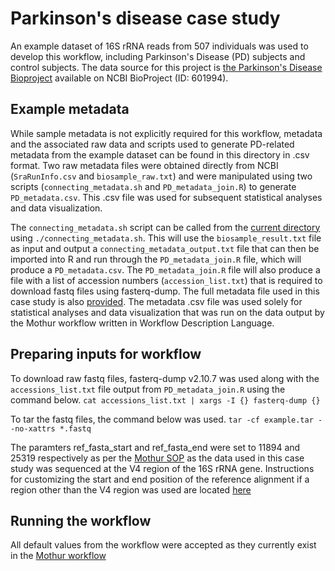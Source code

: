 #  Parkinson's disease case study

An example dataset of 16S rRNA reads from 507 individuals was used to develop this workflow, including Parkinson's Disease (PD) subjects and control subjects. The data source for this project is [the Parkinson's Disease Bioproject](https://www.ncbi.nlm.nih.gov/bioproject/?term=601994) available on NCBI BioProject (ID: 601994).

## Example metadata

While sample metadata is not explicitly required for this workflow, metadata and the associated raw data and scripts used to generate PD-related metadata from the example dataset can be found in this directory in .csv format. Two raw metadata files were obtained directly from NCBI (`SraRunInfo.csv` and `biosample_raw.txt`) and were manipulated using two scripts (`connecting_metadata.sh` and `PD_metadata_join.R`) to generate `PD_metadata.csv`. This .csv file was used for subsequent statistical analyses and data visualization.

The `connecting_metadata.sh` script can be called from the [current directory](wdl-mothur/examples/parkinsons-disease) using `./connecting_metadata.sh`. This will use the `biosample_result.txt` file as input and output a `connecting_metadata_output.txt` file that can then be imported into R and run through the `PD_metadata_join.R` file, which will produce a `PD_metadata.csv`. The `PD_metadata_join.R` file will also produce a file with a list of accession numbers (`accession_list.txt`) that is required to download fastq files using fasterq-dump. The full metadata file used in this case study is also [provided](wdl-mothur/examples/parkinsons-disease/PD_metadata.csv). The metadata .csv file was used solely for statistical analyses and data visualization that was run on the data output by the Mothur workflow written in Workflow Description Language.

## Preparing inputs for workflow
To download raw fastq files, fasterq-dump v2.10.7 was used along with the `accessions_list.txt` file output from `PD_metadata_join.R` using the command below.
```cat accessions_list.txt | xargs -I {} fasterq-dump {}```

To tar the fastq files, the command below was used.
```tar -cf example.tar --no-xattrs *.fastq```

The paramters ref_fasta_start and ref_fasta_end were set to 11894 and 25319 respectively as per the [Mothur SOP](https://mothur.org/wiki/miseq_sop/) as the data used in this case study was sequenced at the V4 region of the 16S rRNA gene. Instructions for customizing the start and end position of the reference alignment if a region other than the V4 region was used are located [here](https://mothur.org/blog/2016/Customization-for-your-region/)

## Running the workflow
All default values from the workflow were accepted as they currently exist in the [Mothur workflow](wdl-mothur/mothur.wdl)